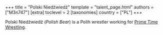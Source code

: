 +++
title = "Polski Niedźwiedź"
template = "talent_page.html"
authors = ["M3n747"]
[extra]
toclevel = 2
[taxonomies]
country = ["PL"]
+++

Polski Niedźwiedź (_Polish Bear_) is a Polih wrestler working for [Prime Time Wrestling](@/o/ptw.md).
